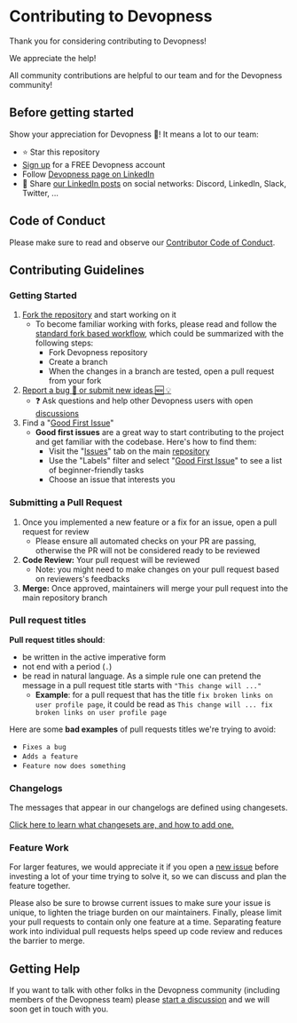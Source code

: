 # Contributing to Devopness

Thank you for considering contributing to Devopness!

We appreciate the help!

All community contributions are helpful to our team and for the Devopness community!

## Before getting started

Show your appreciation for Devopness 💜! It means a lot to our team:

- ⭐ Star this repository
- [Sign up](https://app.devopness.com/signup/) for a FREE Devopness account
- Follow [Devopness page on LinkedIn](https://www.linkedin.com/company/devopness/)
- 📣 Share [our LinkedIn posts](https://www.linkedin.com/company/devopness/posts/) on social networks: Discord, LinkedIn, Slack, Twitter, ...

## Code of Conduct

Please make sure to read and observe our [Contributor Code of Conduct](./CODE_OF_CONDUCT.md).

## Contributing Guidelines

### Getting Started

1. [Fork the repository](https://github.com/devopness/devopness/fork) and start working on it
   - To become familiar working with forks, please read and follow the [standard fork based workflow](https://gist.github.com/Chaser324/ce0505fbed06b947d962), which could be summarized with the following steps:
      - Fork Devopness repository
      - Create a branch
      - When the changes in a branch are tested, open a pull request from your fork
2. [Report a bug 🐛 or submit new ideas 🆕 💡](https://github.com/devopness/devopness/issues/new/choose)
   - ❓ Ask questions and help other Devopness users with open [discussions](https://github.com/devopness/devopness/discussions)
3. Find a "[Good First Issue](https://github.com/devopness/devopness/labels/"good%20first%20issue")"
   - **Good first issues** are a great way to start contributing to the project and get familiar with the codebase. Here's how to find them:
     - Visit the "[Issues](https://github.com/devopness/devopness/issues)" tab on the main [repository](https://github.com/devopness/devopness)
     - Use the "Labels" filter and select "[Good First Issue](https://github.com/devopness/devopness/labels/"good%20first%20issue")" to see a list of beginner-friendly tasks
     - Choose an issue that interests you

### Submitting a Pull Request

1. Once you implemented a new feature or a fix for an issue, open a pull request for review
   - Please ensure all automated checks on your PR are passing, otherwise the PR will not be considered ready to be reviewed
1. **Code Review:** Your pull request will be reviewed
   - Note: you might need to make changes on your pull request based on reviewers's feedbacks
1. **Merge:** Once approved, maintainers will merge your pull request into the main repository branch

### Pull request titles

**Pull request titles should**:

- be written in the active imperative form
- not end with a period (`.`)
- be read in natural language. As a simple rule one can pretend the message in a pull request title starts with `"This change will ..."`
  - **Example**: for a pull request that has the title `fix broken links on user profile page`, it could be read as `This change will ... fix broken links on user profile page`

Here are some **bad examples** of pull requests titles we're trying to avoid:

- `Fixes a bug`
- `Adds a feature`
- `Feature now does something`

### Changelogs

The messages that appear in our changelogs are defined using changesets.

[Click here to learn what changesets are, and how to add one.](https://github.com/changesets/changesets/blob/main/docs/adding-a-changeset.md)

### Feature Work

For larger features, we would appreciate it if you open a [new issue](https://github.com/devopness/devopness/issues/new/choose) before investing a lot of your time trying to solve it, so we can discuss and plan the feature together.

Please also be sure to browse current issues to make sure your issue is unique, to lighten the triage burden on our maintainers.
Finally, please limit your pull requests to contain only one feature at a time. Separating feature work into individual pull requests helps speed up code review and reduces the barrier to merge.

## Getting Help

If you want to talk with other folks in the Devopness community (including members of the Devopness team) please [start a discussion](https://github.com/devopness/devopness/discussions) and we will soon get in touch with you.

